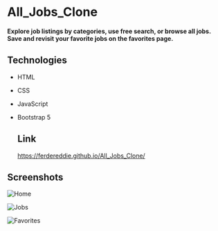 # All_Jobs_Clone


**Explore job listings by categories, use free search, or browse all jobs. Save and revisit your favorite jobs on the favorites page.**

## Technologies

- HTML
- CSS
- JavaScript
- Bootstrap 5

  ## Link
    https://ferdereddie.github.io/All_Jobs_Clone/

## Screenshots

![Home](https://user-images.githubusercontent.com/110486605/218167281-15d4ce86-419f-4cb9-978f-b19ebaae00b8.png)

![Jobs](https://user-images.githubusercontent.com/110486605/218167305-23da6766-c99b-457c-a875-145601cebf34.png)

![Favorites](https://user-images.githubusercontent.com/110486605/218167342-8b108904-386a-4997-9c9a-3b8211fe317c.png)
